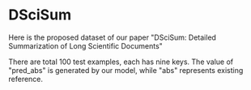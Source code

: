 # DSciSum
Here is the proposed dataset of our paper "DSciSum: Detailed Summarization of Long Scientific Documents"

There are total 100 test examples, each has nine keys. The value of "pred_abs" is generated by our model, while "abs" represents existing reference.
